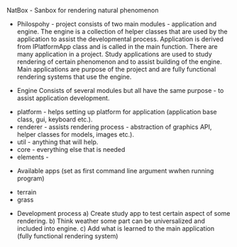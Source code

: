 NatBox - Sanbox for rendering natural phenomenon

* Philospohy - project consists of two main modules - application and engine. 
The engine is a collection of helper classes that are used by the application 
to assist the developmental process. 
Application is derived from IPlatformApp class and is called in the main function.
There are many application in a project.
Study applications are used to study rendering of certain phenomenon and to assist
building of the engine. 
Main applications are purpose of the project and are fully functional rendering systems
that use the engine.

* Engine
Consists of several modules but all have the same purpose - to assist application development.
- platform - helps setting up platform for application (application base class, gui, keyboard etc.).
- renderer - assists rendering process - abstraction of graphics API, helper classes for models, images etc.).
- util - anything that will help.
- core - everything else that is needed
- elements - 

* Available apps (set as first command line argument wwhen running program)
- terrain
- grass

* Development process
a) Create study app to test certain aspect of some rendering.
b) Think weather some part can be universalized and included into engine.
c) Add what is learned to the main application (fully functional rendering system) 

